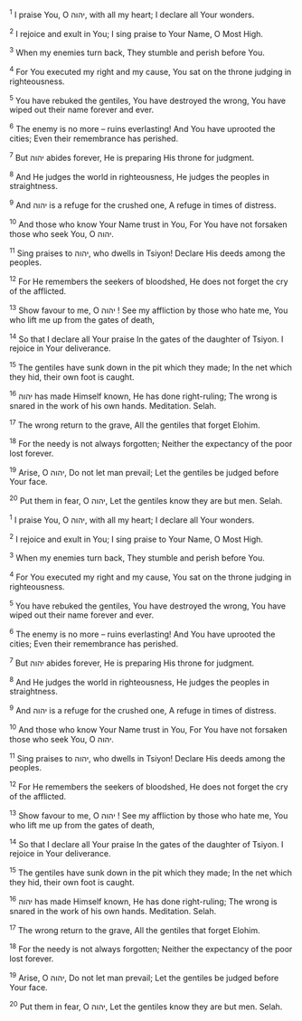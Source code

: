 <sup>1</sup> I praise You, O יהוה, with all my heart; I declare all Your wonders.

<sup>2</sup> I rejoice and exult in You; I sing praise to Your Name, O Most High.

<sup>3</sup> When my enemies turn back, They stumble and perish before You.

<sup>4</sup> For You executed my right and my cause, You sat on the throne judging in righteousness.

<sup>5</sup> You have rebuked the gentiles, You have destroyed the wrong, You have wiped out their name forever and ever.

<sup>6</sup> The enemy is no more – ruins everlasting! And You have uprooted the cities; Even their remembrance has perished.

<sup>7</sup> But יהוה abides forever, He is preparing His throne for judgment.

<sup>8</sup> And He judges the world in righteousness, He judges the peoples in straightness.

<sup>9</sup> And יהוה is a refuge for the crushed one, A refuge in times of distress.

<sup>10</sup> And those who know Your Name trust in You, For You have not forsaken those who seek You, O יהוה.

<sup>11</sup> Sing praises to יהוה, who dwells in Tsiyon! Declare His deeds among the peoples.

<sup>12</sup> For He remembers the seekers of bloodshed, He does not forget the cry of the afflicted.

<sup>13</sup> Show favour to me, O יהוה ! See my affliction by those who hate me, You who lift me up from the gates of death,

<sup>14</sup> So that I declare all Your praise In the gates of the daughter of Tsiyon. I rejoice in Your deliverance.

<sup>15</sup> The gentiles have sunk down in the pit which they made; In the net which they hid, their own foot is caught.

<sup>16</sup> יהוה has made Himself known, He has done right-ruling; The wrong is snared in the work of his own hands. Meditation. Selah.

<sup>17</sup> The wrong return to the grave, All the gentiles that forget Elohim.

<sup>18</sup> For the needy is not always forgotten; Neither the expectancy of the poor lost forever.

<sup>19</sup> Arise, O יהוה, Do not let man prevail; Let the gentiles be judged before Your face.

<sup>20</sup> Put them in fear, O יהוה, Let the gentiles know they are but men. Selah.

<sup>1</sup> I praise You, O יהוה, with all my heart; I declare all Your wonders.

<sup>2</sup> I rejoice and exult in You; I sing praise to Your Name, O Most High.

<sup>3</sup> When my enemies turn back, They stumble and perish before You.

<sup>4</sup> For You executed my right and my cause, You sat on the throne judging in righteousness.

<sup>5</sup> You have rebuked the gentiles, You have destroyed the wrong, You have wiped out their name forever and ever.

<sup>6</sup> The enemy is no more – ruins everlasting! And You have uprooted the cities; Even their remembrance has perished.

<sup>7</sup> But יהוה abides forever, He is preparing His throne for judgment.

<sup>8</sup> And He judges the world in righteousness, He judges the peoples in straightness.

<sup>9</sup> And יהוה is a refuge for the crushed one, A refuge in times of distress.

<sup>10</sup> And those who know Your Name trust in You, For You have not forsaken those who seek You, O יהוה.

<sup>11</sup> Sing praises to יהוה, who dwells in Tsiyon! Declare His deeds among the peoples.

<sup>12</sup> For He remembers the seekers of bloodshed, He does not forget the cry of the afflicted.

<sup>13</sup> Show favour to me, O יהוה ! See my affliction by those who hate me, You who lift me up from the gates of death,

<sup>14</sup> So that I declare all Your praise In the gates of the daughter of Tsiyon. I rejoice in Your deliverance.

<sup>15</sup> The gentiles have sunk down in the pit which they made; In the net which they hid, their own foot is caught.

<sup>16</sup> יהוה has made Himself known, He has done right-ruling; The wrong is snared in the work of his own hands. Meditation. Selah.

<sup>17</sup> The wrong return to the grave, All the gentiles that forget Elohim.

<sup>18</sup> For the needy is not always forgotten; Neither the expectancy of the poor lost forever.

<sup>19</sup> Arise, O יהוה, Do not let man prevail; Let the gentiles be judged before Your face.

<sup>20</sup> Put them in fear, O יהוה, Let the gentiles know they are but men. Selah.

